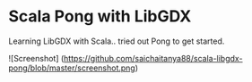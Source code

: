 # Scala Pong with LibGDX

Learning LibGDX with Scala.. tried out Pong to get started. 

![Screenshot]
(https://github.com/saichaitanya88/scala-libgdx-pong/blob/master/screenshot.png)

